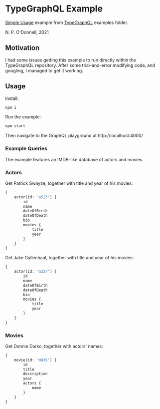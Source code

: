 # TypeGraphQL Example

[Simple Usage](https://github.com/MichalLytek/type-graphql/tree/master/examples/simple-usage) example from 
[TypeGraphQL](https://typegraphql.com/) examples folder.

N. P. O'Donnell, 2021


## Motivation

I had some issues getting this example to run directly within the TypeGraphQL repository. After some trial-and-error
modifying code, and googling, I managed to get it working.

## Usage

Install:
```bash
npm i
```

Run the example:
```bash
npm start
```

Then navigate to the GraphQL playground at http://localhost:4000/

### Example Queries

The example features an IMDB-like database of actors and movies.

### Actors

Get Patrick Swayze, together with title and year of his movies:
```graphql
{
    actor(id: "a523") {
        id
        name
        dateOfBirth
        dateOfDeath
        bio
        movies {
            title
            year
        }
    }
}
```

Get Jake Gyllenhaal, together with title and year of his movies:
```graphql
{
    actor(id: "a327") {
        id
        name
        dateOfBirth
        dateOfDeath
        bio
        movies {
            title
            year
        }
    }
}
```

### Movies

Get Donnie Darko, together with actors' names:
```graphql
{
    movie(id: "m839") {
        id
        title
        description
        year
        actors {
            name
        }
    }
}
```